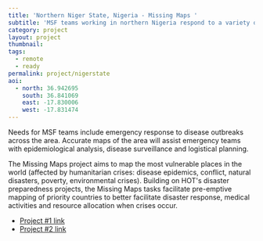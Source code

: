 ```yaml
---
title: 'Northern Niger State, Nigeria - Missing Maps ' 
subtitle: 'MSF teams working in northern Nigeria respond to a variety of different health needs'
category: project
layout: project
thumbnail: 
tags:
  - remote
  - ready
permalink: project/nigerstate
aoi:
  - north: 36.942695
    south: 36.841069
    east: -17.830006
    west: -17.831474
---
```


Needs for MSF teams include emergency response to disease outbreaks across the area. Accurate maps of the area will assist emergency teams with epidemiological analysis, disease surveillance and logistical planning.

The Missing Maps project aims to map the most vulnerable places in the world (affected by humanitarian crises: disease epidemics, conflict, natural disasters, poverty, environmental crises). Building on HOT's disaster preparedness projects, the Missing Maps tasks facilitate pre-emptive mapping of priority countries to better facilitate disaster response, medical activities and resource allocation when crises occur.

- [Project #1 link](http://tasks.hotosm.org/project/1396)
- [Project #2 link](http://tasks.hotosm.org/project/1880)


